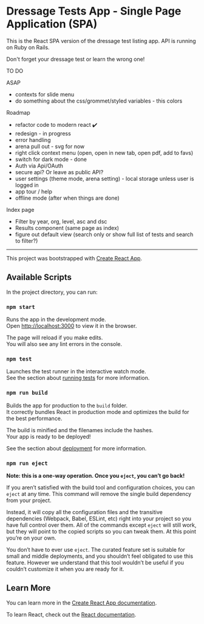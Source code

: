 # Dressage Tests App - Single Page Application (SPA)

This is the React SPA version of the dressage test listing app. API is running on Ruby on Rails.

Don't forget your dressage test or learn the wrong one!

TO DO

ASAP

- contexts for slide menu
- do something about the css/grommet/styled variables - this colors

Roadmap

- refactor code to modern react ✔️
- redesign - in progress
- error handling
- arena pull out - svg for now
- right click context menu (open, open in new tab, open pdf, add to favs)
- switch for dark mode - done
- Auth via Api/OAuth
- secure api? Or leave as public API?
- user settings (theme mode, arena setting) - local storage unless user is logged in
- app tour / help
- offline mode (after when things are done)

Index page

- Filter by year, org, level, asc and dsc
- Results component (same page as index)
- figure out default view (search only or show full list of tests and search to filter?)

---

This project was bootstrapped with [Create React App](https://github.com/facebook/create-react-app).

## Available Scripts

In the project directory, you can run:

### `npm start`

Runs the app in the development mode.<br>
Open [http://localhost:3000](http://localhost:3000) to view it in the browser.

The page will reload if you make edits.<br>
You will also see any lint errors in the console.

### `npm test`

Launches the test runner in the interactive watch mode.<br>
See the section about [running tests](https://facebook.github.io/create-react-app/docs/running-tests) for more information.

### `npm run build`

Builds the app for production to the `build` folder.<br>
It correctly bundles React in production mode and optimizes the build for the best performance.

The build is minified and the filenames include the hashes.<br>
Your app is ready to be deployed!

See the section about [deployment](https://facebook.github.io/create-react-app/docs/deployment) for more information.

### `npm run eject`

**Note: this is a one-way operation. Once you `eject`, you can’t go back!**

If you aren’t satisfied with the build tool and configuration choices, you can `eject` at any time. This command will remove the single build dependency from your project.

Instead, it will copy all the configuration files and the transitive dependencies (Webpack, Babel, ESLint, etc) right into your project so you have full control over them. All of the commands except `eject` will still work, but they will point to the copied scripts so you can tweak them. At this point you’re on your own.

You don’t have to ever use `eject`. The curated feature set is suitable for small and middle deployments, and you shouldn’t feel obligated to use this feature. However we understand that this tool wouldn’t be useful if you couldn’t customize it when you are ready for it.

## Learn More

You can learn more in the [Create React App documentation](https://facebook.github.io/create-react-app/docs/getting-started).

To learn React, check out the [React documentation](https://reactjs.org/).
